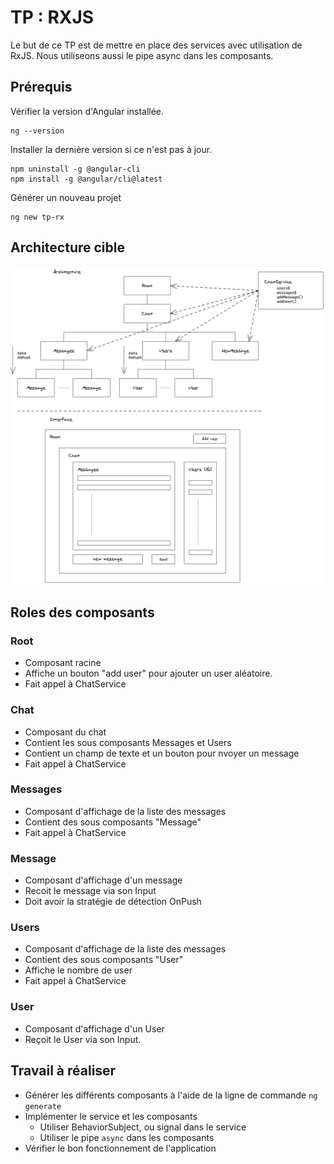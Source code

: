 # TP : RXJS

Le but de ce TP est de mettre en place des services avec utilisation de RxJS. Nous utiliseons aussi le pipe async dans les composants.

## Prérequis

Vérifier la version d'Angular installée.

```
ng --version
```

Installer la dernière version si ce n'est pas à jour.

```
npm uninstall -g @angular-cli
npm install -g @angular/cli@latest
```

Générer un nouveau projet

```
ng new tp-rx
```
## Architecture cible

![archi](archi.png)

## Roles des composants

### Root

* Composant racine
* Affiche un bouton "add user" pour ajouter un user aléatoire.
* Fait appel à ChatService

### Chat

* Composant du chat
* Contient les sous composants Messages et Users
* Contient un champ de texte et un bouton pour nvoyer un message
* Fait appel à ChatService

### Messages

* Composant d'affichage de la liste des messages
* Contient des sous composants "Message"
* Fait appel à ChatService


### Message 

* Composant d'affichage d'un message
* Recoit le message via son Input
* Doit avoir la stratégie de détection OnPush

### Users

* Composant d'affichage de la liste des messages
* Contient des sous composants "User"
* Affiche le nombre de user
* Fait appel à ChatService

### User

* Composant d'affichage d'un User
* Reçoit le User via son Input.

## Travail à réaliser

* Générer les différents composants à l'aide de la ligne de commande `ng generate`
* Implémenter le service et les composants
    * Utiliser BehaviorSubject, ou signal dans le service
    * Utiliser le pipe `async` dans les composants
* Vérifier le bon fonctionnement de l'application 